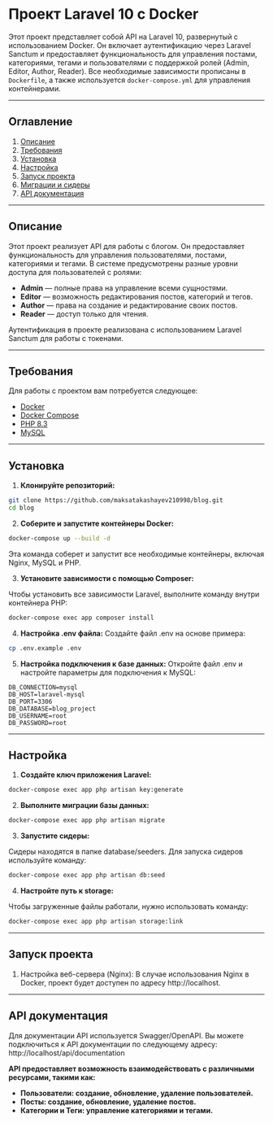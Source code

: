 # Проект Laravel 10 с Docker

Этот проект представляет собой API на Laravel 10, развернутый с использованием Docker. Он включает аутентификацию через Laravel Sanctum и предоставляет функциональность для управления постами, категориями, тегами и пользователями с поддержкой ролей (Admin, Editor, Author, Reader). Все необходимые зависимости прописаны в `Dockerfile`, а также используется `docker-compose.yml` для управления контейнерами.

---

## Оглавление

1. [Описание](#описание)
2. [Требования](#требования)
3. [Установка](#установка)
4. [Настройка](#настройка)
5. [Запуск проекта](#запуск-проекта)
6. [Миграции и сидеры](#миграции-и-сидеры)
7. [API документация](#api-документация)

---

## Описание

Этот проект реализует API для работы с блогом. Он предоставляет функциональность для управления пользователями, постами, категориями и тегами. В системе предусмотрены разные уровни доступа для пользователей с ролями:

- **Admin** — полные права на управление всеми сущностями.
- **Editor** — возможность редактирования постов, категорий и тегов.
- **Author** — права на создание и редактирование своих постов.
- **Reader** — доступ только для чтения.

Аутентификация в проекте реализована с использованием Laravel Sanctum для работы с токенами.

---

## Требования

Для работы с проектом вам потребуется следующее:

- [Docker](https://www.docker.com/)
- [Docker Compose](https://docs.docker.com/compose/)
- [PHP 8.3](https://www.php.net/)
- [MySQL](https://www.mysql.com/)

---

## Установка

1. **Клонируйте репозиторий:**

```bash
git clone https://github.com/maksatakashayev210998/blog.git
cd blog
```

2. **Соберите и запустите контейнеры Docker:**

```bash
docker-compose up --build -d
```
Эта команда соберет и запустит все необходимые контейнеры, включая Nginx, MySQL и PHP.

3. **Установите зависимости с помощью Composer:**

Чтобы установить все зависимости Laravel, выполните команду внутри контейнера PHP:
```bash
docker-compose exec app composer install
```
4. **Настройка .env файла:**
Создайте файл .env на основе примера:

```bash
cp .env.example .env
```
5. **Настройка подключения к базе данных:**
   Откройте файл .env и настройте параметры для подключения к MySQL:

```env
DB_CONNECTION=mysql
DB_HOST=laravel-mysql
DB_PORT=3306
DB_DATABASE=blog_project
DB_USERNAME=root
DB_PASSWORD=root
```

---

## Настройка

1. **Создайте ключ приложения Laravel:**

```bash
docker-compose exec app php artisan key:generate
```

2. **Выполните миграции базы данных:**

```bash
docker-compose exec app php artisan migrate
```
3. **Запустите сидеры:**

Сидеры находятся в папке database/seeders. Для запуска сидеров используйте команду:
```bash
docker-compose exec app php artisan db:seed
```
4. **Настройте путь к storage:**

Чтобы загруженные файлы работали, нужно использовать команду:
```bash
docker-compose exec app php artisan storage:link
```

---

## Запуск проекта

1. Настройка веб-сервера (Nginx):
   В случае использования Nginx в Docker, проект будет доступен по адресу http://localhost.

---

## API документация
Для документации API используется Swagger/OpenAPI. Вы можете подключиться к API документации по следующему адресу:
http://localhost/api/documentation

**API предоставляет возможность взаимодействовать с различными ресурсами, такими как:**

- **Пользователи: создание, обновление, удаление пользователей.**
- **Посты: создание, обновление, удаление постов.**
- **Категории и Теги: управление категориями и тегами.**

